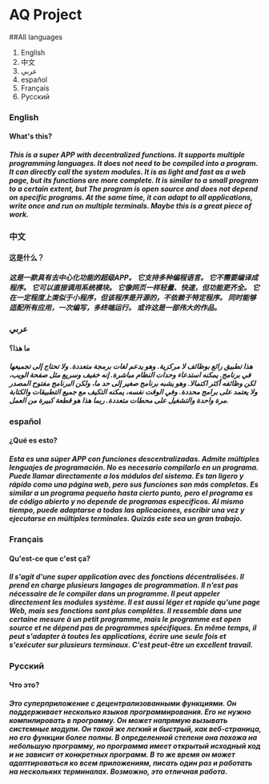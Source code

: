 # AQ Project
##All languages
1. English
2. 中文
3. عربي
4. español
5. Français
6. Русский
### English
#### What's this?
##### This is a super APP with decentralized functions. It supports multiple programming languages. It does not need to be compiled into a program. It can directly call the system modules. It is as light and fast as a web page, but its functions are more complete. It is similar to a small program to a certain extent, but The program is open source and does not depend on specific programs. At the same time, it can adapt to all applications, write once and run on multiple terminals. Maybe this is a great piece of work.

### 中文
#### 这是什么？
##### 这是一款具有去中心化功能的超级APP。 它支持多种编程语言。 它不需要编译成程序。 它可以直接调用系统模块。 它像网页一样轻量、快速，但功能更齐全。 它在一定程度上类似于小程序，但该程序是开源的，不依赖于特定程序。 同时能够适配所有应用，一次编写，多终端运行。 或许这是一部伟大的作品。

### عربي
#### ما هذا؟
##### هذا تطبيق رائع بوظائف لا مركزية. وهو يدعم لغات برمجة متعددة. ولا تحتاج إلى تجميعها في برنامج. يمكنه استدعاء وحدات النظام مباشرة. إنه خفيف وسريع مثل صفحة الويب، لكن وظائفه أكثر اكتمالا. وهو يشبه برنامج صغير إلى حد ما، ولكن البرنامج مفتوح المصدر ولا يعتمد على برامج محددة. وفي الوقت نفسه، يمكنه التكيف مع جميع التطبيقات والكتابة مرة واحدة والتشغيل على محطات متعددة. ربما هذا هو قطعة كبيرة من العمل.

### español
#### ¿Qué es esto?
##### Esta es una súper APP con funciones descentralizadas. Admite múltiples lenguajes de programación. No es necesario compilarlo en un programa. Puede llamar directamente a los módulos del sistema. Es tan ligero y rápido como una página web, pero sus funciones son más completas. Es similar a un programa pequeño hasta cierto punto, pero el programa es de código abierto y no depende de programas específicos. Al mismo tiempo, puede adaptarse a todas las aplicaciones, escribir una vez y ejecutarse en múltiples terminales. Quizás este sea un gran trabajo.

### Français
#### Qu'est-ce que c'est ça?
##### Il s'agit d'une super application avec des fonctions décentralisées. Il prend en charge plusieurs langages de programmation. Il n'est pas nécessaire de le compiler dans un programme. Il peut appeler directement les modules système. Il est aussi léger et rapide qu'une page Web, mais ses fonctions sont plus complètes. Il ressemble dans une certaine mesure à un petit programme, mais le programme est open source et ne dépend pas de programmes spécifiques. En même temps, il peut s'adapter à toutes les applications, écrire une seule fois et s'exécuter sur plusieurs terminaux. C'est peut-être un excellent travail.

### Русский
#### Что это?
##### Это суперприложение с децентрализованными функциями. Он поддерживает несколько языков программирования. Его не нужно компилировать в программу. Он может напрямую вызывать системные модули. Он такой же легкий и быстрый, как веб-страница, но его функции более полны. В определенной степени она похожа на небольшую программу, но программа имеет открытый исходный код и не зависит от конкретных программ. В то же время он может адаптироваться ко всем приложениям, писать один раз и работать на нескольких терминалах. Возможно, это отличная работа.
